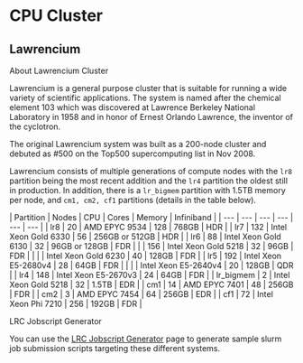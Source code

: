 # CPU Cluster

## Lawrencium

About Lawrencium Cluster

Lawrencium is a general purpose cluster that is suitable for running a wide variety of scientific applications. The system is named after the chemical element 103 which was discovered at Lawrence Berkeley National Laboratory in 1958 and in honor of Ernest Orlando Lawrence, the inventor of the cyclotron.

The original Lawrencium system was built as a 200-node cluster and debuted as #500 on the Top500 supercomputing list in Nov 2008.

Lawrencium consists of multiple generations of compute nodes with the `lr8` partition being the most recent addition and the `lr4` partition the oldest still in production. In addition, there is a `lr_bigmem` partition with 1.5TB memory per node, and `cm1, cm2, cf1` partitions (details in the table below).

| Partition | Nodes | CPU | Cores | Memory | Infiniband | | --- | --- | --- | --- | --- | --- | | lr8 | 20 | AMD EPYC 9534 | 128 | 768GB | HDR | | lr7 | 132 | Intel Xeon Gold 6330 | 56 | 256GB or 512GB | HDR | | lr6 | 88 | Intel Xeon Gold 6130 | 32 | 96GB or 128GB | FDR | | | 156 | Intel Xeon Gold 5218 | 32 | 96GB | FDR | | | | Intel Xeon Gold 6230 | 40 | 128GB | FDR | | lr5 | 192 | Intel Xeon E5-2680v4 | 28 | 64GB | FDR | | | | Intel Xeon E5-2640v4 | 20 | 128GB | QDR | | lr4 | 148 | Intel Xeon E5-2670v3 | 24 | 64GB | FDR | | lr_bigmem | 2 | Intel Xeon Gold 5218 | 32 | 1.5TB | EDR | | cm1 | 14 | AMD EPYC 7401 | 48 | 256GB | FDR | | cm2 | 3 | AMD EPYC 7454 | 64 | 256GB | EDR | | cf1 | 72 | Intel Xeon Phi 7210 | 256 | 192GB | FDR |

LRC Jobscript Generator

You can use the [LRC Jobscript Generator](https://lbnl-science-it.github.io/lrc-jobscript/src/lrc-calculator.html) page to generate sample slurm job submission scripts targeting these different systems.
